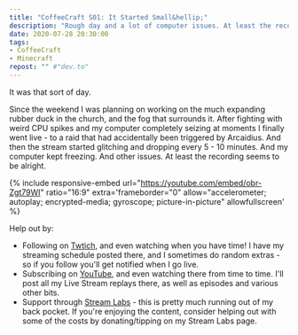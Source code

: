 ```yaml
---
title: "CoffeeCraft S01: It Started Small&hellip;"
description: "Rough day and a lot of computer issues. At least the recording seems to be alright."
date: 2020-07-28 20:30:00
tags:
- CoffeeCraft
- Minecraft
repost: "" #"dev.to"
---
```


It was that sort of day.

Since the weekend I was planning on working on the much expanding rubber duck in the church, and the fog that surrounds it. After fighting with weird CPU spikes and my computer completely seizing at moments I finally went live - to a raid that had accidentally been triggered by Arcaidius. And then the stream started glitching and dropping every 5 - 10 minutes. And my computer kept freezing. And other issues. At least the recording seems to be alright.
<!--more-->

{% include responsive-embed url="https://youtube.com/embed/obr-Zgt79WI" ratio="16:9" extra='frameborder="0" allow="accelerometer; autoplay; encrypted-media; gyroscope; picture-in-picture" allowfullscreen' %}

Help out by:
 * Following on [Twtich](https://twitch.tv/AnonJr_Live), and even watching when you have time! I have my streaming schedule posted there, and I sometimes do random extras - so if you follow you'll get notified when I go live.
 * Subscribing on [YouTube](http://www.youtube.com/channel/UCXafqhKHbkSUIrq0LAuu0tw), and even watching there from time to time. I'll post all my Live Stream replays there, as well as episodes and various other bits.
 * Support through [Stream Labs](https://streamlabs.com/anonjr_live) - this is pretty much running out of my back pocket. If you're enjoying the content, consider helping out with some of the costs by donating/tipping on my Stream Labs page.